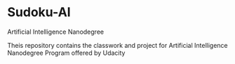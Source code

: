 # Sudoku-AI
Artificial Intelligence Nanodegree

Theis repository contains the classwork and project for Artificial Intelligence Nanodegree Program offered by Udacity 
